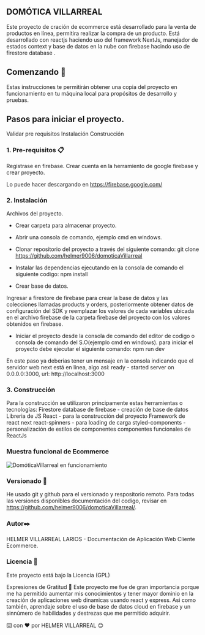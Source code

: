 ﻿## DOMÓTICA VILLARREAL
Este proyecto de cración de ecommerce está desarrollado para la venta de productos en línea, permitira realizar la compra de un producto. Está desarrollado con reactjs haciendo uso del framework NextJs, manejador de estados context y base de datos en la nube con firebase hacindo uso de firestore database .

## Comenzando 🚀
Estas instrucciones te permitirán obtener una copia del proyecto en funcionamiento en tu máquina local para propósitos de desarrollo y pruebas.

## Pasos para iniciar el proyecto.

Validar pre requisitos
Instalación
Construcción

### 1. Pre-requisitos 📋

Registrase en firebase.
Crear cuenta en la herramiento de google firebase y crear proyecto.

Lo puede hacer descargando en https://firebase.google.com/

### 2. Instalación

Archivos del proyecto.

- Crear carpeta para almacenar proyecto.
- Abrir una consola de comando, ejemplo cmd en windows.
- Clonar repositorio del proyecto a través del siguiente comando:
git clone https://github.com/helmer9006/domoticaVillarreal
- Instalar las dependencias ejecutando en la consola de comando el siguiente codigo: npm install

- Crear base de datos.

Ingresar a firestore de firebase para crear la base de datos y las colecciones llamadas products y orders, posteriormente obtener datos de configuración del SDK y reemplazar los valores de cada variables ubicada en el archivo firebase de la carpeta firebase del proyecto con los valores obtenidos en firebase.

- Iniciar el proyecto desde la consola de comando del editor de codigo o consola de comando del S.O(ejemplo cmd en windows).
para iniciar el proyecto debe ejecutar el siguiente comando: npm run dev

En este paso ya deberias tener un mensaje en la consola indicando que el servidor web next está en linea, algo así:
ready - started server on 0.0.0.0:3000, url: http://localhost:3000

### 3. Construcción
Para la construcción se utilizaron principamente estas herramientas o tecnologías:
Firestore database de firebase - creación de base de datos
Libreria de JS React - para la construcción del proyecto
Framework de react next
react-spinners - para loading de carga
styled-components - personalización de estilos de componentes
componentes funcionales de ReactJs

### Muestra funcional de Ecommerce

![DomóticaVillarreal en funcionamiento](https://github.com/helmer9006/domoticaVillarreal/blob/main/proyectofinal.gif)

### Versionado 📌
He usado git y github para el versionado y respositorio remoto. Para todas las versiones disponibles documentación del codigo, revisar en https://github.com/helmer9006/domoticaVillarreal/.

### Autor✒️
HELMER VILLARREAL LARIOS - Documentación de Aplicación Web Cliente Ecommerce.

### Licencia 📄
Este proyecto está bajo la Licencia (GPL)

Expresiones de Gratitud 🎁
Este proyecto me fue de gran importancia porque me ha permitido aumentar mis conocimientos y tener mayor dominio en la creación de aplicaciones web dinamicas usando react y express. Asi como también, aprendaje sobre el uso de base de datos cloud en firebase y un sinnúmero de habilidades y destrezas que me permitido adquirir.

⌨️ con ❤️ por HELMER VILLARREAL 😊